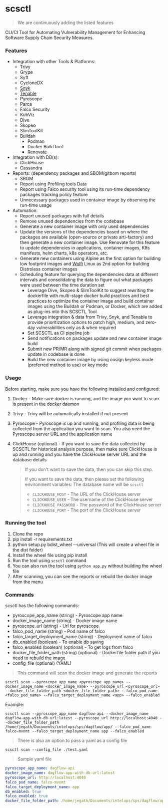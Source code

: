 # scsctl

> We are continuously adding the listed features

CLI/CI Tool for Automating Vulnerability Management for Enhancing Software Supply Chain Security Measures.

### Features

- Integration with other Tools & Platforms:
  - Trivy
  - Grype
  - Syft
  - CycloneDX
  - [Snyk](https://snyk.io/)
  - [Tenable](https://www.tenable.com/products)
  - Pyroscope
  - Parca
  - Falco Security
  - KubViz
  - Dive
  - Skopeo
  - SlimToolKit
  - Buildah
    - Podman
    - Docker Build tool
    - Renovate
- Integration with DB(s):
  - ClickHouse
  - Cassandra
- Reports: (dependency packages and SBOM/gitbom reports)
  - SBOM
  - Report using Profiling tools Data
  - Report using Falco security tool using its run-time dependency packages tracking policy feature
  - Unnecessary packages used in container image by observing the run-time usage
- Automation:
  - Report unused packages with full details
  - Remove unused dependencies from the codebase
  - Generate a new container image with only used dependencies
  - Update the versions of the dependencies based on where the packages are available (open-source or private arti-factory) and then generate a new container image. Use Renovate for this feature to update dependencies in applications, container images, K8s manifests, helm charts, k8s operators, etc.
  - Generate new containers using Alpine as the first option for building low footprint images and [Wolfi](https://github.com/wolfi-dev) Linux as 2nd option for building Distroless container images
  - Scheduling feature for querying the dependencies data at different intervals and consolidating the data to figure out what packages were used between the time duration set
    - Leverage Dive, Skopeo & SlimToolKit to suggest rewriting the dockerfile with multi-stage docker build practices and best practices to optimize the container image and build container images using the Buildah or Podman, or Docker, which are added as plug-ins into this SCSCTL Tool
    - Leverage integration & data from Trivy, Snyk, and Tenable to provide prioritization options to patch high, medium, and zero-day vulnerabilities only as & when required
    - Set SCSCTL as CI pipeline job
    - Send notifications on packages update and new container image build
    - Submit new PR/MR along with signed git commit when packages update in codebase is done
    - Build the new container image by using cosign keyless mode (preferred method to use) or key mode

### Usage

Before starting, make sure you have the following installed and configured:

1. Docker - Make sure docker is running, and the image you want to scan is present in the docker daemon
2. Trivy - Trivy will be automatically installed if not present
3. Pyroscope - Pyroscope is up and running, and profiling data is being collected from the application you want to scan. You also need the Pyroscope server URL and the application name
4. ClickHouse (optional) - If you want to save the data collected by SCSCTL for historical analysis purpose, then make sure ClickHouse is up and running and you have the ClickHouse server URL and the database details

   > If you don't want to save the data, then you can skip this step.

   > If you want to save the data, then please set the following environment variables:
   > The database name will be `scsctl`
   >
   > - `CLICKHOUSE_HOST` - The URL of the ClickHouse server
   > - `CLICKHOUSE_USER` - The username of the ClickHouse server
   > - `CLICKHOUSE_PASSWORD` - The password of the ClickHouse server
   > - `CLICKHOUSE_PORT` - The port of the ClickHouse server

### Running the tool

1. Clone the repo
2. pip install -r requirements.txt
3. python setup.py bdist_wheel --universal (This will create a wheel file in the dist folder)
4. Install the wheel file using pip install <wheel file name>
5. Run the tool using `scsctl` command
6. You can also run the tool using `python app.py` without building the wheel file
7. After scanning, you can see the reports or rebuild the docker image from the menu

### Commands

scsctl has the following commands:

- pyroscope_app_name (string) - Pyroscope app name
- docker_image_name (string) - Docker image name
- pyroscope_url (string) - Url for pyroscope
- falco_pod_name (string) - Pod name of falco
- falco_target_deployment_name (string) - Deployment name of falco
- db_enabled (boolean) - To enable db saving
- falco_enabled (boolean) (optional) - To get logs from falco
- docker_file_folder_path (string) (optional) - Dockerfile folder path if you need to rebuild the image
- config_file (optional) (YAML)

> This command will scan the docker image and generate the reports

```shell
scsctl scan --pyroscope_app_name <pyroscope_app_name> --docker_image_name <docker_image_name> --pyroscope_url <pyroscope_url> --docker_file_folder_path <docker_file_folder_path> --falco_pod_name <falco_pod_name> --falco_target_deployment_name <app> --falco_enabled
```

Example:

```shell
scsctl scan --pyroscope_app_name dagflow-api --docker_image_name dagflow-app-with-db-url:latest --pyroscope_url http://localhost:4040 --docker_file_folder_path /home/jegath/Documents/intelops/sps/dagflow/app/ --falco_pod_name falco-mvnmt --falco_target_deployment_name app --falco_enabled
```

> There is also an option to pass a yaml as a config file

```shell
scsctl scan --config_file ./test.yaml
```

> Sample yaml file

```yaml
pyroscope_app_name: dagflow-api
docker_image_name: dagflow-app-with-db-url:latest
pyroscope_url: http://localhost:4040
falco_pod_name: falco-mvnmt
falco_target_deployment_name: app
db_enabled: true
falco_enabled: true
docker_file_folder_path: /home/jegath/Documents/intelops/sps/dagflow/app/
```